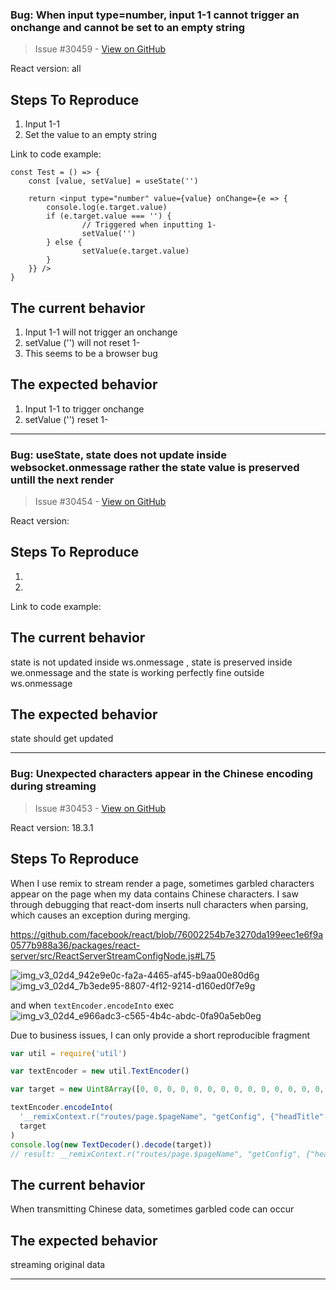 ### Bug: When input type=number, input 1-1 cannot trigger an onchange and cannot be set to an empty string

> Issue #30459 - [View on GitHub](https://github.com/facebook/react/issues/30459)

<!--
  Please provide a clear and concise description of what the bug is. Include
  screenshots if needed. Please test using the latest version of the relevant
  React packages to make sure your issue has not already been fixed.
-->

React version: all

## Steps To Reproduce

1. Input 1-1
2. Set the value to an empty string

<!--
  Your bug will get fixed much faster if we can run your code and it doesn't
  have dependencies other than React. Issues without reproduction steps or
  code examples may be immediately closed as not actionable.
-->

Link to code example:
```
const Test = () => {
    const [value, setValue] = useState('')

    return <input type="number" value={value} onChange={e => {
        console.log(e.target.value)
        if (e.target.value === '') {
                // Triggered when inputting 1-
                setValue('')
        } else {
                setValue(e.target.value)
        }
    }} />
}
```

<!--
  Please provide a CodeSandbox (https://codesandbox.io/s/new), a link to a
  repository on GitHub, or provide a minimal code example that reproduces the
  problem. You may provide a screenshot of the application if you think it is
  relevant to your bug report. Here are some tips for providing a minimal
  example: https://stackoverflow.com/help/mcve.
-->

## The current behavior
1. Input 1-1 will not trigger an onchange
2. setValue ('') will not reset 1-
3. This seems to be a browser bug

## The expected behavior
1. Input 1-1 to trigger onchange
2. setValue ('') reset 1-


---

### Bug: useState,  state does not update inside websocket.onmessage rather the state value is preserved untill the next render 

> Issue #30454 - [View on GitHub](https://github.com/facebook/react/issues/30454)

<!--

-->

React version:

## Steps To Reproduce

1.
2.

<!--
  Your bug will get fixed much faster if we can run your code and it doesn't
  have dependencies other than React. Issues without reproduction steps or
  code examples may be immediately closed as not actionable.
-->

Link to code example:

<!--
    useEffect(() => {
    let preservedId;
    ws.onmessage = (event) => {
      const receivedMessage = JSON.parse(event.data);
      console.log("receivedMessage", receivedMessage);
// getUser func returns id because the state is preservec so I have put the whole function with a dependency and when I receive the message id becomes null again
      preservedId = getUser();
      if (
        !receivedMessage.status &&
        receivedMessage.sender_id === preservedId
      ) {
        setActiveChat((prevMessages) => {
          const filteredMessages = prevMessages.filter(
            (msg) =>
              msg?.message_identifier !== receivedMessage.message_identifier,
          );
          return [...filteredMessages, receivedMessage];
        });
      }
    };
  }, [newUserId]);
-->

## The current behavior
state is not updated inside ws.onmessage , state is preserved inside we.onmessage and the state is working perfectly fine outside ws.onmessage


## The expected behavior
state should get updated



---

### Bug: Unexpected characters appear in the Chinese encoding during streaming

> Issue #30453 - [View on GitHub](https://github.com/facebook/react/issues/30453)

<!--
  Please provide a clear and concise description of what the bug is. Include
  screenshots if needed. Please test using the latest version of the relevant
  React packages to make sure your issue has not already been fixed.
-->

React version:
18.3.1

## Steps To Reproduce

When I use remix to stream render a page, sometimes garbled characters appear on the page when my data contains Chinese characters. I saw through debugging that react-dom inserts null characters when parsing, which causes an exception during merging.

https://github.com/facebook/react/blob/76002254b7e3270da199eec1e6f9a0577b988a36/packages/react-server/src/ReactServerStreamConfigNode.js#L75

![img_v3_02d4_942e9e0c-fa2a-4465-af45-b9aa00e80d6g](https://github.com/user-attachments/assets/be367317-8b69-4abe-9eb5-ada93cb567ec)
![img_v3_02d4_7b3ede95-8807-4f12-9214-d160ed0f7e9g](https://github.com/user-attachments/assets/81215192-8c54-4eb0-b9fc-df010346e2f0)

and when `textEncoder.encodeInto` exec
![img_v3_02d4_e966adc3-c565-4b4c-abdc-0fa90a5eb0eg](https://github.com/user-attachments/assets/d8ce12c6-0ffc-4e62-a2b0-cc7bee388a2d)

Due to business issues, I can only provide a short reproducible fragment

```js
var util = require('util')

var textEncoder = new util.TextEncoder()

var target = new Uint8Array([0, 0, 0, 0, 0, 0, 0, 0, 0, 0, 0, 0, 0, 0, 0, 0, 0, 0, 0, 0, 0, 0, 0, 0, 0, 0, 0, 0, 0, 0, 0, 0, 0, 0, 0, 0, 0, 0, 0, 0, 0, 0, 0, 0, 0, 0, 0, 0, 0, 0, 0, 0, 0, 0, 0, 0, 0, 0, 0, 0, 0, 0, 0, 0, 0, 0, 0, 0, 0, 0, 0, 0, 0, 0, 0, 0, 0, 0, 0, 0, 0, 0, 0, 0, 0, 0, 0, 0, 0, 0, 0, 0, 0, 0, 0, 0, 0])

textEncoder.encodeInto(
  '__remixContext.r("routes/page.$pageName", "getConfig", {"headTitle":"升级有礼","title":"有礼升级至新版立得块优惠券20"',
  target
)
console.log(new TextDecoder().decode(target))
// result: __remixContext.r("routes/page.$pageName", "getConfig", {"headTitle":"升级有礼","title":"有��
```

<!--
  Your bug will get fixed much faster if we can run your code and it doesn't
  have dependencies other than React. Issues without reproduction steps or
  code examples may be immediately closed as not actionable.
-->


<!--
  Please provide a CodeSandbox (https://codesandbox.io/s/new), a link to a
  repository on GitHub, or provide a minimal code example that reproduces the
  problem. You may provide a screenshot of the application if you think it is
  relevant to your bug report. Here are some tips for providing a minimal
  example: https://stackoverflow.com/help/mcve.
-->

## The current behavior

When transmitting Chinese data, sometimes garbled code can occur

## The expected behavior

streaming original data

---

